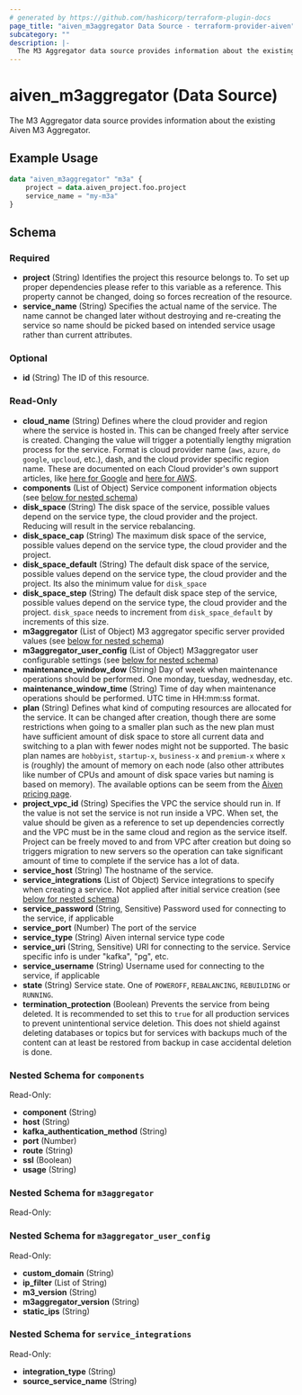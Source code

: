 ```yaml
---
# generated by https://github.com/hashicorp/terraform-plugin-docs
page_title: "aiven_m3aggregator Data Source - terraform-provider-aiven"
subcategory: ""
description: |-
  The M3 Aggregator data source provides information about the existing Aiven M3 Aggregator.
---
```


# aiven_m3aggregator (Data Source)

The M3 Aggregator data source provides information about the existing Aiven M3 Aggregator.

## Example Usage

```terraform
data "aiven_m3aggregator" "m3a" {
    project = data.aiven_project.foo.project
    service_name = "my-m3a"
}
```

<!-- schema generated by tfplugindocs -->
## Schema

### Required

- **project** (String) Identifies the project this resource belongs to. To set up proper dependencies please refer to this variable as a reference. This property cannot be changed, doing so forces recreation of the resource.
- **service_name** (String) Specifies the actual name of the service. The name cannot be changed later without destroying and re-creating the service so name should be picked based on intended service usage rather than current attributes.

### Optional

- **id** (String) The ID of this resource.

### Read-Only

- **cloud_name** (String) Defines where the cloud provider and region where the service is hosted in. This can be changed freely after service is created. Changing the value will trigger a potentially lengthy migration process for the service. Format is cloud provider name (`aws`, `azure`, `do` `google`, `upcloud`, etc.), dash, and the cloud provider specific region name. These are documented on each Cloud provider's own support articles, like [here for Google](https://cloud.google.com/compute/docs/regions-zones/) and [here for AWS](https://docs.aws.amazon.com/AmazonRDS/latest/UserGuide/Concepts.RegionsAndAvailabilityZones.html).
- **components** (List of Object) Service component information objects (see [below for nested schema](#nestedatt--components))
- **disk_space** (String) The disk space of the service, possible values depend on the service type, the cloud provider and the project. Reducing will result in the service rebalancing.
- **disk_space_cap** (String) The maximum disk space of the service, possible values depend on the service type, the cloud provider and the project.
- **disk_space_default** (String) The default disk space of the service, possible values depend on the service type, the cloud provider and the project. Its also the minimum value for `disk_space`
- **disk_space_step** (String) The default disk space step of the service, possible values depend on the service type, the cloud provider and the project. `disk_space` needs to increment from `disk_space_default` by increments of this size.
- **m3aggregator** (List of Object) M3 aggregator specific server provided values (see [below for nested schema](#nestedatt--m3aggregator))
- **m3aggregator_user_config** (List of Object) M3aggregator user configurable settings (see [below for nested schema](#nestedatt--m3aggregator_user_config))
- **maintenance_window_dow** (String) Day of week when maintenance operations should be performed. One monday, tuesday, wednesday, etc.
- **maintenance_window_time** (String) Time of day when maintenance operations should be performed. UTC time in HH:mm:ss format.
- **plan** (String) Defines what kind of computing resources are allocated for the service. It can be changed after creation, though there are some restrictions when going to a smaller plan such as the new plan must have sufficient amount of disk space to store all current data and switching to a plan with fewer nodes might not be supported. The basic plan names are `hobbyist`, `startup-x`, `business-x` and `premium-x` where `x` is (roughly) the amount of memory on each node (also other attributes like number of CPUs and amount of disk space varies but naming is based on memory). The available options can be seem from the [Aiven pricing page](https://aiven.io/pricing).
- **project_vpc_id** (String) Specifies the VPC the service should run in. If the value is not set the service is not run inside a VPC. When set, the value should be given as a reference to set up dependencies correctly and the VPC must be in the same cloud and region as the service itself. Project can be freely moved to and from VPC after creation but doing so triggers migration to new servers so the operation can take significant amount of time to complete if the service has a lot of data.
- **service_host** (String) The hostname of the service.
- **service_integrations** (List of Object) Service integrations to specify when creating a service. Not applied after initial service creation (see [below for nested schema](#nestedatt--service_integrations))
- **service_password** (String, Sensitive) Password used for connecting to the service, if applicable
- **service_port** (Number) The port of the service
- **service_type** (String) Aiven internal service type code
- **service_uri** (String, Sensitive) URI for connecting to the service. Service specific info is under "kafka", "pg", etc.
- **service_username** (String) Username used for connecting to the service, if applicable
- **state** (String) Service state. One of `POWEROFF`, `REBALANCING`, `REBUILDING` or `RUNNING`.
- **termination_protection** (Boolean) Prevents the service from being deleted. It is recommended to set this to `true` for all production services to prevent unintentional service deletion. This does not shield against deleting databases or topics but for services with backups much of the content can at least be restored from backup in case accidental deletion is done.

<a id="nestedatt--components"></a>
### Nested Schema for `components`

Read-Only:

- **component** (String)
- **host** (String)
- **kafka_authentication_method** (String)
- **port** (Number)
- **route** (String)
- **ssl** (Boolean)
- **usage** (String)


<a id="nestedatt--m3aggregator"></a>
### Nested Schema for `m3aggregator`

Read-Only:



<a id="nestedatt--m3aggregator_user_config"></a>
### Nested Schema for `m3aggregator_user_config`

Read-Only:

- **custom_domain** (String)
- **ip_filter** (List of String)
- **m3_version** (String)
- **m3aggregator_version** (String)
- **static_ips** (String)


<a id="nestedatt--service_integrations"></a>
### Nested Schema for `service_integrations`

Read-Only:

- **integration_type** (String)
- **source_service_name** (String)


